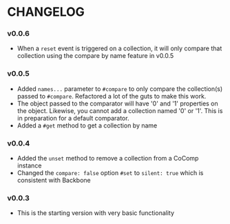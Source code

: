 # CHANGELOG

### v0.0.6

* When a `reset` event is triggered on a collection, it will only compare
  that collection using the compare by name feature in v0.0.5
  
### v0.0.5

* Added `names...` parameter to `#compare` to only compare the collection(s) 
  passed to `#compare`. Refactored a lot of the guts to make this work.
* The object passed to the comparator will have '0' and '1' properties on the 
  object. Likewise, you cannot add a collection named '0' or '1'. This is
  in preparation for a default comparator.
* Added a `#get` method to get a collection by name

### v0.0.4

* Added the `unset` method to remove a collection from a CoComp instance
* Changed the `compare: false` option `#set` to
  `silent: true` which is consistent with Backbone

### v0.0.3

* This is the starting version with very basic functionality

